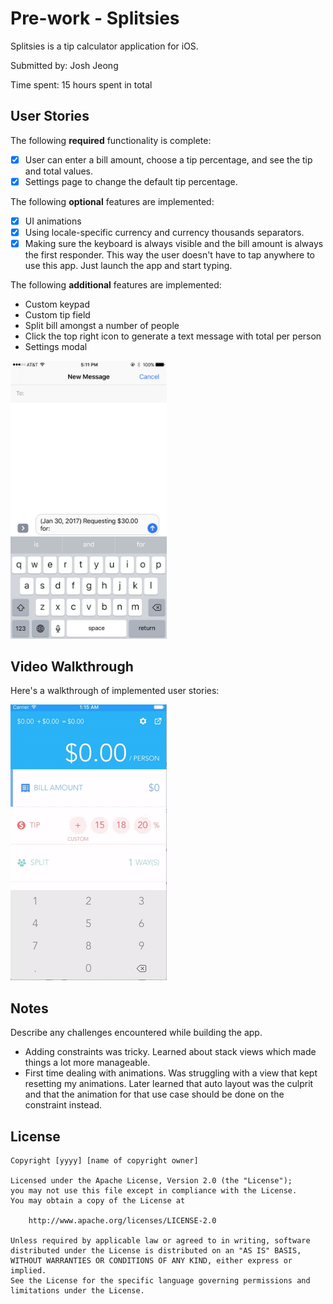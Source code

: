 # Pre-work - Splitsies

Splitsies is a tip calculator application for iOS.

Submitted by: Josh Jeong

Time spent: 15 hours spent in total

## User Stories

The following **required** functionality is complete:

* [X] User can enter a bill amount, choose a tip percentage, and see the tip and total values.
* [X] Settings page to change the default tip percentage.

The following **optional** features are implemented:
* [x] UI animations
* [x] Using locale-specific currency and currency thousands separators.
* [x] Making sure the keyboard is always visible and the bill amount is always the first responder. This way the user doesn't have to tap anywhere to use this app. Just launch the app and start typing.

The following **additional** features are implemented:

* Custom keypad
* Custom tip field
* Split bill amongst a number of people
* Click the top right icon to generate a text message with total per person
* Settings modal

<img src="./screenshots/text_message.jpg" alt="text message" width="250px"/>


## Video Walkthrough

Here's a walkthrough of implemented user stories:

<img src="./screenshots/calc_walkthrough.gif" alt="video walk through" width="250px"/>


## Notes

Describe any challenges encountered while building the app.
* Adding constraints was tricky. Learned about stack views which made things a lot more manageable.
* First time dealing with animations. Was struggling with a view that kept resetting my animations. Later learned that auto layout was the culprit and that the animation for that use case should be done on the constraint instead.

## License

    Copyright [yyyy] [name of copyright owner]

    Licensed under the Apache License, Version 2.0 (the "License");
    you may not use this file except in compliance with the License.
    You may obtain a copy of the License at

        http://www.apache.org/licenses/LICENSE-2.0

    Unless required by applicable law or agreed to in writing, software
    distributed under the License is distributed on an "AS IS" BASIS,
    WITHOUT WARRANTIES OR CONDITIONS OF ANY KIND, either express or implied.
    See the License for the specific language governing permissions and
    limitations under the License.
